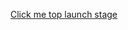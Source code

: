 [Click me top launch stage](tombola-arcade://SiteUrl%3Dhttps%3A%2F%2Fstage-cdn.tombolaarcade.co.uk%2F)
